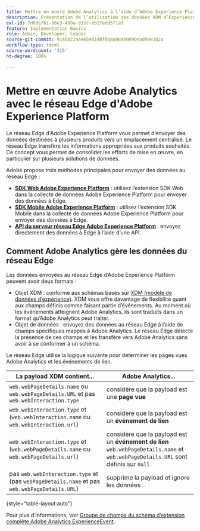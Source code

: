 ```yaml
---
title: Mettre en œuvre Adobe Analytics à l’aide d’Adobe Experience Platform Edge
description: Présentation de l’utilisation des données XDM d’Experience Platform dans Adobe Analytics
exl-id: 7d8de761-86e3-499a-932c-eb27edd5f1a3
feature: Implementation Basics
role: Admin, Developer, Leader
source-git-commit: 914b822aae659d1d0f0b8a98480090ead99e102a
workflow-type: tm+mt
source-wordcount: '315'
ht-degree: 100%

---
```


# Mettre en œuvre Adobe Analytics avec le réseau Edge d&#39;Adobe Experience Platform

Le réseau Edge d&#39;Adobe Experience Platform vous permet d’envoyer des données destinées à plusieurs produits vers un emplacement centralisé. Le réseau Edge transfère les informations appropriées aux produits souhaités. Ce concept vous permet de consolider les efforts de mise en œuvre, en particulier sur plusieurs solutions de données.

Adobe propose trois méthodes principales pour envoyer des données au réseau Edge :

* **[SDK Web Adobe Experience Platform](web-sdk/overview.md)** : utilisez l’extension SDK Web dans la collecte de données Adobe Experience Platform pour envoyer des données à Edge.
* **[SDK Mobile Adobe Experience Platform](mobile-sdk/overview.md)** : utilisez l’extension SDK Mobile dans la collecte de données Adobe Experience Platform pour envoyer des données à Edge.
* **[API du serveur réseau Edge Adobe Experience Platform](server-api/overview.md)** : envoyez directement des données à Edge à l’aide d’une API.



## Comment Adobe Analytics gère les données du réseau Edge

Les données envoyées au réseau Edge d’Adobe Experience Platform peuvent avoir deux formats :

* Objet XDM : conforme aux schémas basés sur [XDM (modèle de données d’expérience)](https://experienceleague.adobe.com/docs/experience-platform/xdm/home.html?lang=fr). XDM vous offre davantage de flexibilité quant aux champs définis comme faisant partie d’événements. Au moment où les événements atteignent Adobe Analytics, ils sont traduits dans un format qu’Adobe Analytics peut traiter.
* Objet de données : envoyez des données au réseau Edge à l’aide de champs spécifiques mappés à Adobe Analytics. Le réseau Edge détecte la présence de ces champs et les transfère vers Adobe Analytics sans avoir à se conformer à un schéma.


Le réseau Edge utilise la logique suivante pour déterminer les pages vues Adobe Analytics et les événements de lien.

| La payload XDM contient... | Adobe Analytics... |
|---|---|
| `web.webPageDetails.name` ou `web.webPageDetails.URL` et pas `web.webInteraction.type` | considère que la payload est une **page vue** |
| `web.webInteraction.type` et (`web.webInteraction.name` ou `web.webInteraction.url`) | considère que la payload est un **événement de lien** |
| `web.webInteraction.type` et (`web.webPageDetails.name` ou `web.webPageDetails.url`) | considère que la payload est un **événement de lien** <br/>`web.webPageDetails.name` et `web.webPageDetails.URL` sont définis sur `null` |
| pas `web.webInteraction.type` et (pas `webPageDetails.name` et pas `web.webPageDetails.URL`) | supprime la payload et ignore les données |

{style="table-layout:auto"}

Pour plus d’informations, voir [Groupe de champs du schéma d’extension complète Adobe Analytics ExperienceEvent](https://experienceleague.adobe.com/docs/experience-platform/xdm/field-groups/event/analytics-full-extension.html?lang=fr).
